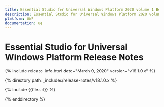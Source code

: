 ```yaml
---
title: Essential Studio for Universal Windows Platform 2020 volume 1 Beta Release Notes  
description: Essential Studio for Universal Windows Platform 2020 volume 1 Beta Release Notes  
platform: UWP
documentation: ug
---
```


# Essential Studio for Universal Windows Platform  Release Notes  

{% include release-info.html date="March 9, 2020"  version="v18.1.0.x" %} 


{% directory path: _includes/release-notes/v18.1.0.x %}

{% include {{file.url}} %}

{% enddirectory %}